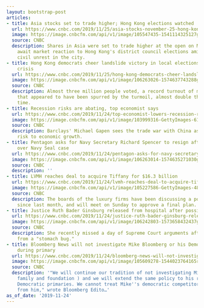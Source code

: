 ```yaml
---
layout: bootstrap-post
articles:
- title: Asia stocks set to trade higher; Hong Kong elections watched
  url: https://www.cnbc.com/2019/11/25/asia-stocks-november-25-hong-kong-district-council-elections-currencies.html
  image: https://image.cnbcfm.com/api/v1/image/105547435-1541114325127gettyimages-1055654292.jpeg?v=1574638366
  source: CNBC
  description: Shares in Asia were set to trade higher at the open on Monday, as investors
    await market reaction to Hong Kong's district council elections amid months of
    civil unrest in the city.
- title: Hong Kong democrats cheer landslide victory in local elections amid political
    crisis
  url: https://www.cnbc.com/2019/11/25/hong-kong-democrats-cheer-landslide-victory-in-local-elections.html
  image: https://image.cnbcfm.com/api/v1/image/106263026-1574637743288gettyimages-1184439641.jpeg?v=1574637698
  source: CNBC
  description: Almost three million people voted, a record turnout of more than 71%
    that appeared to have been spurred by the turmoil, almost double the number last
    time.
- title: Recession risks are abating, top economist says
  url: https://www.cnbc.com/2019/11/24/top-economist-lowers-recession-risk-for-2020.html
  image: https://image.cnbcfm.com/api/v1/image/103999316-GettyImages-611664560r.jpg?v=1548280496
  source: CNBC
  description: Barclays' Michael Gapen sees the trade war with China as the biggest
    risk to economic growth.
- title: Pentagon asks for Navy Secretary Richard Spencer to resign after controversy
    over Navy Seal case
  url: https://www.cnbc.com/2019/11/24/pentagon-asks-for-navy-secretary-richard-spencer-to-resign-after-controversy-over-navy-seal-case.html
  image: https://image.cnbcfm.com/api/v1/image/106263014-1574635271030gettyimages-849560380.jpeg?v=1574635285
  source: CNBC
  description: ''
- title: LVMH reaches deal to acquire Tiffany for $16.3 billion
  url: https://www.cnbc.com/2019/11/24/lvmh-reaches-deal-to-acquire-tiffany-for-16point3-billion.html
  image: https://image.cnbcfm.com/api/v1/image/105227586-GettyImages-485339142r.jpg?v=1572275592
  source: CNBC
  description: The boards of the luxury firms have been discussing a potential deal
    since last month, and will meet on Sunday to approve a final plan.
- title: Justice Ruth Bader Ginsburg released from hospital after possible infection
  url: https://www.cnbc.com/2019/11/24/justice-ruth-bader-ginsburg-released-from-hospital-after-possible-infection.html
  image: https://image.cnbcfm.com/api/v1/image/106242803-1573658432437gettyimages-1165168430r.jpg?v=1573658468
  source: CNBC
  description: She recently missed a day of Supreme Court arguments after suffering
    from a "stomach bug."
- title: Bloomberg News will not investigate Mike Bloomberg or his Democratic rivals
    during primary
  url: https://www.cnbc.com/2019/11/24/bloomberg-news-will-not-investigate-mike-bloomberg-or-his-democratic-rivals-during-primary.html
  image: https://image.cnbcfm.com/api/v1/image/105609278-1544023764165rts28wwm.jpg?v=1544023841
  source: CNBC
  description: '"We will continue our tradition of not investigating Mike (and his
    family and foundation ) and we will extend the same policy to his rivals in the
    Democratic primaries. We cannot treat Mike''s democratic competitors differently
    from him," wrote Bloomberg Edito…'
as_of_date: '2019-11-24'
---
```


